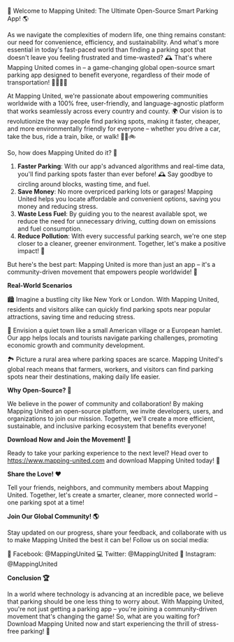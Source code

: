 🚀 Welcome to Mapping United: The Ultimate Open-Source Smart Parking App! 🌎

As we navigate the complexities of modern life, one thing remains constant: our need for convenience, efficiency, and sustainability. And what's more essential in today's fast-paced world than finding a parking spot that doesn't leave you feeling frustrated and time-wasted? 🕰️ That's where Mapping United comes in – a game-changing global open-source smart parking app designed to benefit everyone, regardless of their mode of transportation! 🚌🚂🏃‍♂️

At Mapping United, we're passionate about empowering communities worldwide with a 100% free, user-friendly, and language-agnostic platform that works seamlessly across every country and county. 🌍 Our vision is to revolutionize the way people find parking spots, making it faster, cheaper, and more environmentally friendly for everyone – whether you drive a car, take the bus, ride a train, bike, or walk! 🚶‍♀️🚲

So, how does Mapping United do it? 🔧

1. **Faster Parking**: With our app's advanced algorithms and real-time data, you'll find parking spots faster than ever before! 🕰️ Say goodbye to circling around blocks, wasting time, and fuel.
2. **Save Money**: No more overpriced parking lots or garages! Mapping United helps you locate affordable and convenient options, saving you money and reducing stress.
3. **Waste Less Fuel**: By guiding you to the nearest available spot, we reduce the need for unnecessary driving, cutting down on emissions and fuel consumption.
4. **Reduce Pollution**: With every successful parking search, we're one step closer to a cleaner, greener environment. Together, let's make a positive impact! 🌟

But here's the best part: Mapping United is more than just an app – it's a community-driven movement that empowers people worldwide! 👥

**Real-World Scenarios**

🏙️ Imagine a bustling city like New York or London. With Mapping United, residents and visitors alike can quickly find parking spots near popular attractions, saving time and reducing stress.

🌄 Envision a quiet town like a small American village or a European hamlet. Our app helps locals and tourists navigate parking challenges, promoting economic growth and community development.

🏞️ Picture a rural area where parking spaces are scarce. Mapping United's global reach means that farmers, workers, and visitors can find parking spots near their destinations, making daily life easier.

**Why Open-Source? 🤔**

We believe in the power of community and collaboration! By making Mapping United an open-source platform, we invite developers, users, and organizations to join our mission. Together, we'll create a more efficient, sustainable, and inclusive parking ecosystem that benefits everyone!

**Download Now and Join the Movement! 📲**

Ready to take your parking experience to the next level? Head over to https://www.mapping-united.com and download Mapping United today! 🚀

**Share the Love! ❤️**

Tell your friends, neighbors, and community members about Mapping United. Together, let's create a smarter, cleaner, more connected world – one parking spot at a time!

**Join Our Global Community! 🌎**

Stay updated on our progress, share your feedback, and collaborate with us to make Mapping United the best it can be! Follow us on social media:

📱 Facebook: @MappingUnited
💻 Twitter: @MappingUnited
📲 Instagram: @MappingUnited

**Conclusion 🏆**

In a world where technology is advancing at an incredible pace, we believe that parking should be one less thing to worry about. With Mapping United, you're not just getting a parking app – you're joining a community-driven movement that's changing the game! So, what are you waiting for? Download Mapping United now and start experiencing the thrill of stress-free parking! 🎉